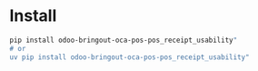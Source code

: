 # Install

```bash
pip install odoo-bringout-oca-pos-pos_receipt_usability"
# or
uv pip install odoo-bringout-oca-pos-pos_receipt_usability"
```
